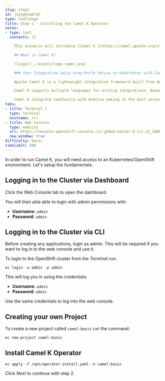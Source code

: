 ```yaml
---
slug: step1
id: jnyxgknwdtqh
type: challenge
title: Step 1 - Installing the Camel K Operator
notes:
- type: text
  contents: |2

    This scenario will introduce [Camel K ](https://camel.apache.org/camel-k/latest/index.html).

    ## What is Camel K?

    ![Logo](../assets/logo-camel.png)

    ### Your Integration Swiss-Army-Knife native on Kubernetes with Camel K

    Apache Camel K is a lightweight integration framework built from Apache Camel that runs natively on Kubernetes and is specifically designed for serverless and microservice architectures.

    Camel K supports multiple languages for writing integrations. Based on the Operator Pattern, Camel K performs operations on Kubernetes resources. Bringing integration to the next level. utilizing the benefit of the Apache Camel project, such as the wide variety of components and Enterprise Integration Patterns (EIP).

    Camel K integrate seamlessly with Knative making it the best serverless technology for integration. This scenario will get you started and hands on Camel K.
tabs:
- title: Terminal 1
  type: terminal
  hostname: crc
- title: Web Console
  type: website
  url: https://console-openshift-console.crc-gh9wd-master-0.crc.${_SANDBOX_ID}.instruqt.io
  new_window: true
difficulty: basic
timelimit: 300
---
```

In order to run Camel K, you will need access to an Kubernetes/OpenShift environment. Let's setup the fundamentals.

## Logging in to the Cluster via Dashboard

Click the Web Console tab to open the dashboard.

You will then able able to login with admin permissions with:

* **Username:** ```admin```
* **Password:** ```admin```


## Logging in to the Cluster via CLI

Before creating any applications, login as admin. This will be required if you want to log in to the web console and
use it.

To login to the OpenShift cluster from the _Terminal_ run:

```
oc login -u admin -p admin
```

This will log you in using the credentials:

* **Username:** ```admin```
* **Password:** ```admin```

Use the same credentials to log into the web console.


## Creating your own Project

To create a new project called `camel-basic` run the command:

```
oc new-project camel-basic
```

## Install Camel K Operator

```
oc apply -f /opt/operator-install.yaml -n camel-basic
```

Click *Next* to continue with step 2.